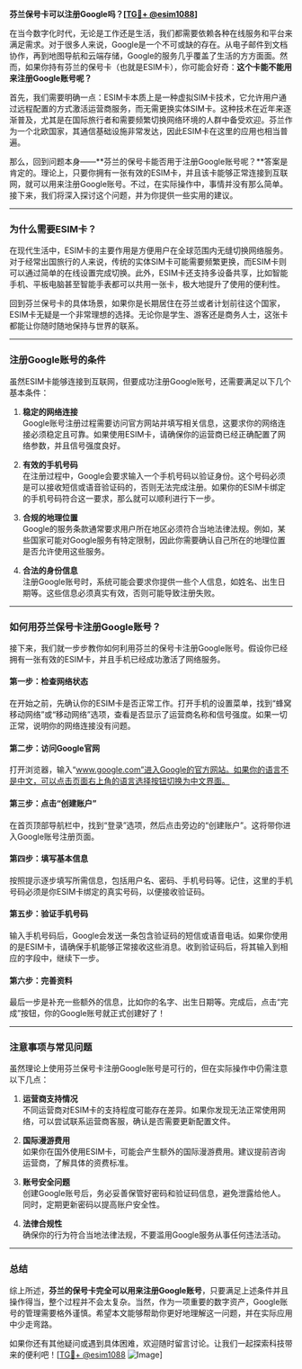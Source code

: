**芬兰保号卡可以注册Google吗？[[TG💪+ @esim1088](https://t.me/s/esim1088)]**

在当今数字化时代，无论是工作还是生活，我们都需要依赖各种在线服务和平台来满足需求。对于很多人来说，Google是一个不可或缺的存在。从电子邮件到文档协作，再到地图导航和云端存储，Google的服务几乎覆盖了生活的方方面面。然而，如果你持有芬兰的保号卡（也就是ESIM卡），你可能会好奇：**这个卡能不能用来注册Google账号呢？**

首先，我们需要明确一点：ESIM卡本质上是一种虚拟SIM卡技术，它允许用户通过远程配置的方式激活运营商服务，而无需更换实体SIM卡。这种技术在近年来逐渐普及，尤其是在国际旅行者和需要频繁切换网络环境的人群中备受欢迎。芬兰作为一个北欧国家，其通信基础设施非常发达，因此ESIM卡在这里的应用也相当普遍。

那么，回到问题本身——**芬兰的保号卡能否用于注册Google账号呢？**答案是肯定的。理论上，只要你拥有一张有效的ESIM卡，并且该卡能够正常连接到互联网，就可以用来注册Google账号。不过，在实际操作中，事情并没有那么简单。接下来，我们将深入探讨这个问题，并为你提供一些实用的建议。

---

### **为什么需要ESIM卡？**

在现代生活中，ESIM卡的主要作用是方便用户在全球范围内无缝切换网络服务。对于经常出国旅行的人来说，传统的实体SIM卡可能需要频繁更换，而ESIM卡则可以通过简单的在线设置完成切换。此外，ESIM卡还支持多设备共享，比如智能手机、平板电脑甚至智能手表都可以共用一张卡，极大地提升了使用的便利性。

回到芬兰保号卡的具体场景，如果你是长期居住在芬兰或者计划前往这个国家，ESIM卡无疑是一个非常理想的选择。无论你是学生、游客还是商务人士，这张卡都能让你随时随地保持与世界的联系。

---

### **注册Google账号的条件**

虽然ESIM卡能够连接到互联网，但要成功注册Google账号，还需要满足以下几个基本条件：

1. **稳定的网络连接**  
   Google账号注册过程需要访问官方网站并填写相关信息，这要求你的网络连接必须稳定且可靠。如果使用ESIM卡，请确保你的运营商已经正确配置了网络参数，并且信号强度良好。

2. **有效的手机号码**  
   在注册过程中，Google会要求输入一个手机号码以验证身份。这个号码必须是可以接收短信或语音验证码的，否则无法完成注册。如果你的ESIM卡绑定的手机号码符合这一要求，那么就可以顺利进行下一步。

3. **合规的地理位置**  
   Google的服务条款通常要求用户所在地区必须符合当地法律法规。例如，某些国家可能对Google服务有特定限制，因此你需要确认自己所在的地理位置是否允许使用这些服务。

4. **合法的身份信息**  
   注册Google账号时，系统可能会要求你提供一些个人信息，如姓名、出生日期等。这些信息必须真实有效，否则可能导致注册失败。

---

### **如何用芬兰保号卡注册Google账号？**

接下来，我们就一步步教你如何利用芬兰的保号卡注册Google账号。假设你已经拥有一张有效的ESIM卡，并且手机已经成功激活了网络服务。

#### **第一步：检查网络状态**
在开始之前，先确认你的ESIM卡是否正常工作。打开手机的设置菜单，找到“蜂窝移动网络”或“移动网络”选项，查看是否显示了运营商名称和信号强度。如果一切正常，说明你的网络连接没有问题。

#### **第二步：访问Google官网**
打开浏览器，输入“www.google.com”进入Google的官方网站。如果你的语言不是中文，可以点击页面右上角的语言选择按钮切换为中文界面。

#### **第三步：点击“创建账户”**
在首页顶部导航栏中，找到“登录”选项，然后点击旁边的“创建账户”。这将带你进入Google账号注册页面。

#### **第四步：填写基本信息**
按照提示逐步填写所需信息，包括用户名、密码、手机号码等。记住，这里的手机号码必须是你ESIM卡绑定的真实号码，以便接收验证码。

#### **第五步：验证手机号码**
输入手机号码后，Google会发送一条包含验证码的短信或语音电话。如果你使用的是ESIM卡，请确保手机能够正常接收这些消息。收到验证码后，将其输入到相应的字段中，继续下一步。

#### **第六步：完善资料**
最后一步是补充一些额外的信息，比如你的名字、出生日期等。完成后，点击“完成”按钮，你的Google账号就正式创建好了！

---

### **注意事项与常见问题**

虽然理论上使用芬兰保号卡注册Google账号是可行的，但在实际操作中仍需注意以下几点：

1. **运营商支持情况**  
   不同运营商对ESIM卡的支持程度可能存在差异。如果你发现无法正常使用网络，可以尝试联系运营商客服，确认是否需要更新配置文件。

2. **国际漫游费用**  
   如果你在国外使用ESIM卡，可能会产生额外的国际漫游费用。建议提前咨询运营商，了解具体的资费标准。

3. **账号安全问题**  
   创建Google账号后，务必妥善保管好密码和验证码信息，避免泄露给他人。同时，定期更新密码以提高账户安全性。

4. **法律合规性**  
   确保你的行为符合当地法律法规，不要滥用Google服务从事任何违法活动。

---

### **总结**

综上所述，**芬兰的保号卡完全可以用来注册Google账号**，只要满足上述条件并且操作得当，整个过程并不会太复杂。当然，作为一项重要的数字资产，Google账号的管理需要格外谨慎。希望本文能够帮助你更好地理解这一问题，并在实际应用中少走弯路。

如果你还有其他疑问或遇到具体困难，欢迎随时留言讨论。让我们一起探索科技带来的便利吧！[[TG💪+ @esim1088](https://t.me/s/esim1088) ![Image](https://i.postimg.cc/4NQfJmqS/Snipaste-2025-05-13-00-14-12.png)]
